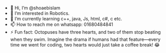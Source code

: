 - 👋 Hi, I’m @shoaebislam
- 👀 I’m interested in Robotics.
- 🌱 I’m currently learning c++, java, Js, html, c#, c etc.
- 📫 How to reach me on whatsapp: 01680484841
- ⚡ Fun fact: Octopuses have three hearts, and two of them stop beating when they swim. Imagine the drama if humans had that feature—every time we went for coding, two hearts would just take a coffee break! 😂

<!---
shoaebislam-dev/shoaebislam-dev is a ✨ special ✨ repository because its `README.md` (this file) appears on your GitHub profile.
You can click the Preview link to take a look at your changes.
--->
